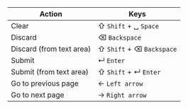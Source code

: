 |Action|Keys|
|------|----|
|Clear|&#8679; `Shift` + &blank; `Space`|
|Discard|&#x232B; `Backspace`|
|Discard (from text area)|&#8679; `Shift` + &#x232B; `Backspace`|
|Submit|&crarr; `Enter`|
|Submit (from text area)|&#8679; `Shift` + &crarr; `Enter`|
|Go to previous page|&larr; `Left arrow`|
|Go to next page|&rarr; `Right arrow`|